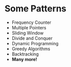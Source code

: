 # Some Patterns

- Frequency Counter
- Multiple Pointers
- Sliding Window
- Divide and Conquer
- Dynamic Programming
- Greedy Algorithms
- Backtracking
- **Many more!**
